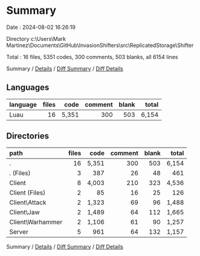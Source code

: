 # Summary

Date : 2024-08-02 16:26:19

Directory c:\\Users\\Mark Martinez\\Documents\\GitHub\\InvasionShifters\\src\\ReplicatedStorage\\Shifter

Total : 16 files,  5351 codes, 300 comments, 503 blanks, all 6154 lines

Summary / [Details](details.md) / [Diff Summary](diff.md) / [Diff Details](diff-details.md)

## Languages
| language | files | code | comment | blank | total |
| :--- | ---: | ---: | ---: | ---: | ---: |
| Luau | 16 | 5,351 | 300 | 503 | 6,154 |

## Directories
| path | files | code | comment | blank | total |
| :--- | ---: | ---: | ---: | ---: | ---: |
| . | 16 | 5,351 | 300 | 503 | 6,154 |
| . (Files) | 3 | 387 | 26 | 48 | 461 |
| Client | 8 | 4,003 | 210 | 323 | 4,536 |
| Client (Files) | 2 | 85 | 16 | 25 | 126 |
| Client\\Attack | 2 | 1,323 | 69 | 96 | 1,488 |
| Client\\Jaw | 2 | 1,489 | 64 | 112 | 1,665 |
| Client\\Warhammer | 2 | 1,106 | 61 | 90 | 1,257 |
| Server | 5 | 961 | 64 | 132 | 1,157 |

Summary / [Details](details.md) / [Diff Summary](diff.md) / [Diff Details](diff-details.md)